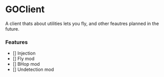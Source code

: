 
# GOClient
A client thats about utilities lets you fly, and other feautres planned in the future.

### Features
- [] Injection
- [] Fly mod
- [] BHop mod
- [] Undetection mod